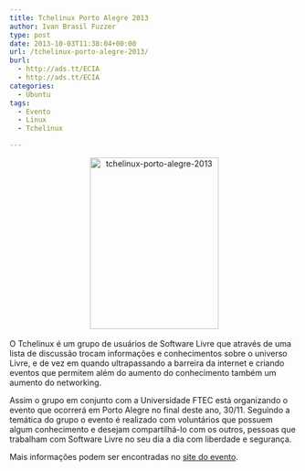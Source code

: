 ```yaml
---
title: Tchelinux Porto Alegre 2013
author: Ivan Brasil Fuzzer
type: post
date: 2013-10-03T11:38:04+00:00
url: /tchelinux-porto-alegre-2013/
burl:
  - http://ads.tt/ECIA
  - http://ads.tt/ECIA
categories:
  - Ubuntu
tags:
  - Evento
  - Linux
  - Tchelinux

---
```

<p style="text-align: center;">
   <a href="http://tchelinux.paralelo30.org/portoalegre2013/"><img class="alignnone size-full wp-image-6094" alt="tchelinux-porto-alegre-2013" src="http://www.ubuntero.com.br/wp-content/uploads/2013/10/tchelinux-porto-alegre-2013.png" width="225" height="300" /></a>
</p>

O Tchelinux é um grupo de usuários de Software Livre que através de uma lista de discussão trocam informações e conhecimentos sobre o universo Livre, e de vez em quando ultrapassando a barreira da internet e criando eventos que permitem além do aumento do conhecimento também um aumento do networking.

Assim o grupo em conjunto com a Universidade FTEC está organizando o evento que ocorrerá em Porto Alegre no final deste ano, 30/11. Seguindo a temática do grupo o evento é realizado com voluntários que possuem algum conhecimento e desejam compartilhá-lo com os outros, pessoas que trabalham com Software Livre no seu dia a dia com liberdade e segurança.

Mais informações podem ser encontradas no [site do evento][1].

 [1]: http://tchelinux.paralelo30.org/portoalegre2013/